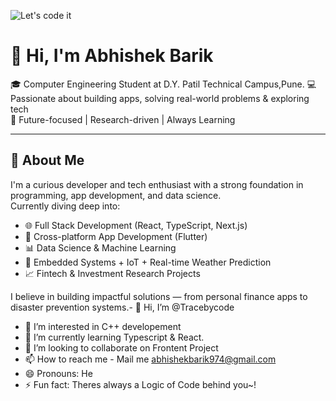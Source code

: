 ![Let's code it](./lets_code_it_typing.gif)

# 👋 Hi, I'm Abhishek Barik

🎓 Computer Engineering Student at D.Y. Patil Technical Campus,Pune. 
💻 Passionate about building apps, solving real-world problems & exploring tech  
🚀 Future-focused | Research-driven | Always Learning

---

## 🚀 About Me

I'm a curious developer and tech enthusiast with a strong foundation in programming, app development, and data science.  
Currently diving deep into:

- 🌐 Full Stack Development (React, TypeScript, Next.js)
- 📱 Cross-platform App Development (Flutter)
- 📊 Data Science & Machine Learning
- 📡 Embedded Systems + IoT + Real-time Weather Prediction
- 📈 Fintech & Investment Research Projects

I believe in building impactful solutions — from personal finance apps to disaster prevention systems.- 👋 Hi, I’m @Tracebycode
- 👀 I’m interested in C++ developement
- 🌱 I’m currently learning Typescript & React.
- 💞️ I’m looking to collaborate on Frontent Project
- 📫 How to reach me - Mail me abhishekbarik974@gmail.com
- 😄 Pronouns: He
- ⚡ Fun fact: Theres always a Logic of Code behind you~!

<!---
Tracebycode/Tracebycode is a ✨ special ✨ repository because its `README.md` (this file) appears on your GitHub profile.
You can click the Preview link to take a look at your changes.
--->
